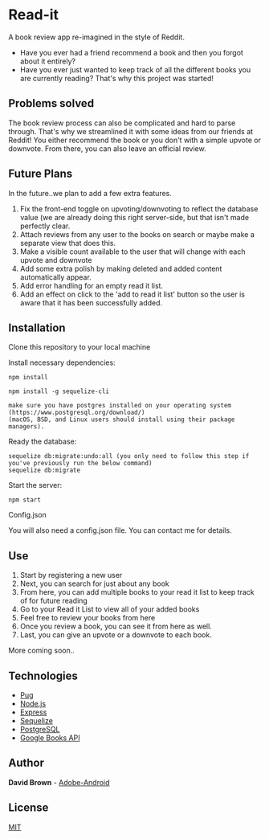 # Read-it
A book review app re-imagined in the style of Reddit.

- Have you ever had a friend recommend a book and then you forgot about it entirely?
- Have you ever just wanted to keep track of all the different books you are currently reading?
That's why this project was started!

## Problems solved

The book review process can also be complicated and hard to parse through.
That's why we streamlined it with some ideas from our friends at Reddit!
You either recommend the book or you don't with a simple upvote or downvote.
From there, you can also leave an official review.

## Future Plans
In the future..we plan to add a few extra features.
1. Fix the front-end toggle on upvoting/downvoting to reflect the database value (we are already doing this right server-side, but that isn't made perfectly clear.
2. Attach reviews from any user to the books on search or maybe make a separate view that does this.
3. Make a visible count available to the user that will change with each upvote and downvote
4. Add some extra polish by making deleted and added content automatically appear.
5. Add error handling for an empty read it list.
6. Add an effect on click to the 'add to read it list' button so the user is aware that it has been successfully added.

## Installation

Clone this repository to your local machine


Install necessary dependencies:

```
npm install

npm install -g sequelize-cli

make sure you have postgres installed on your operating system (https://www.postgresql.org/download/)
(macOS, BSD, and Linux users should install using their package managers).

```

Ready the database:

```
sequelize db:migrate:undo:all (you only need to follow this step if you've previously run the below command)
sequelize db:migrate
```

Start the server:

```
npm start
```

Config.json

You will also need a config.json file. You can contact me for details.

## Use
1. Start by registering a new user
2. Next, you can search for just about any book
3. From here, you can add multiple books to your read it list to keep track of for future reading
4. Go to your Read it List to view all of your added books
5. Feel free to review your books from here
6. Once you review a book, you can see it from here as well.
7. Last, you can give an upvote or a downvote to each book.

More coming soon..

## Technologies

* [Pug](https://pugjs.org/api/getting-started.html)
* [Node.js](https://nodejs.org/en/)
* [Express](https://expressjs.com/) 
* [Sequelize](http://docs.sequelizejs.com/) 
* [PostgreSQL](https://www.postgresql.org/)
* [Google Books API](https://developers.google.com/books/docs/v1/getting_started)

## Author

**David Brown** - [Adobe-Android](https://github.com/Adobe-Android)

## License

[MIT](https://choosealicense.com/licenses/mit/)
